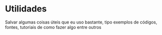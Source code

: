 # Utilidades
Salvar algumas coisas úteis que eu uso bastante, tipo exemplos de códigos, fontes, tutoriais de como fazer algo entre outros
